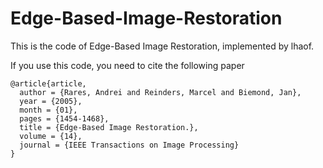 # Edge-Based-Image-Restoration
This is the code of Edge-Based Image Restoration, implemented by lhaof.

If you use this code, you need to cite the following paper
```
@article{article,
  author = {Rares, Andrei and Reinders, Marcel and Biemond, Jan},
  year = {2005},
  month = {01},
  pages = {1454-1468},
  title = {Edge-Based Image Restoration.},
  volume = {14},
  journal = {IEEE Transactions on Image Processing}
}

